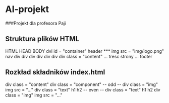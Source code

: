 # AI-projekt
###Projekt dla profesora Paji

## Struktura plików HTML
HTML
    HEAD
    BODY
        dvi id = "container"
            header
                ***
                img src = "img/logo.png"
            nav
                div
                div
                div
                div
                div
                div
            div class = "content"
                ...
                tresc strony
                ...
            footer

## Rozkład składników index.html
div class = "content"
    div class = "component"
        -- odd --
        div class = "img"
            img src = "..."
        div class = "text"
            h1
            h2
        -- even --
        div class = "text"
            h1
            h2
        div class = "img"
            img src = "..."
